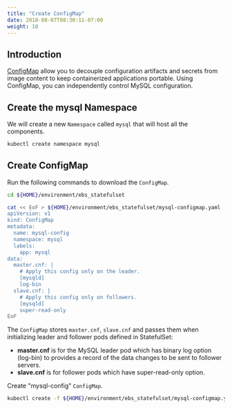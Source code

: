 ```yaml
---
title: "Create ConfigMap"
date: 2018-08-07T08:30:11-07:00
weight: 10
---
```


## Introduction

[ConfigMap](https://kubernetes.io/docs/tasks/configure-pod-container/configure-pod-configmap/) allow you to decouple configuration artifacts and secrets from image content to keep containerized applications portable. Using ConfigMap, you can independently control MySQL configuration.

## Create the mysql Namespace

We will create a new `Namespace` called `mysql` that will host all the components.

```sh
kubectl create namespace mysql
```

## Create ConfigMap

Run the following commands to download the `ConfigMap`.

```sh
cd ${HOME}/environment/ebs_statefulset

cat << EoF > ${HOME}/environment/ebs_statefulset/mysql-configmap.yaml
apiVersion: v1
kind: ConfigMap
metadata:
  name: mysql-config
  namespace: mysql
  labels:
    app: mysql
data:
  master.cnf: |
    # Apply this config only on the leader.
    [mysqld]
    log-bin
  slave.cnf: |
    # Apply this config only on followers.
    [mysqld]
    super-read-only
EoF
```

The `ConfigMap` stores `master.cnf`, `slave.cnf` and passes them when initializing leader and follower pods defined in StatefulSet:

* **master.cnf** is for the MySQL leader pod which has binary log option (log-bin) to provides a record of the data changes to be sent to follower servers.
* **slave.cnf** is for follower pods which have super-read-only option.

Create "mysql-config" `ConfigMap`.

```sh
kubectl create -f ${HOME}/environment/ebs_statefulset/mysql-configmap.yaml
```
